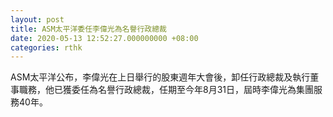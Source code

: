 ```yaml
---
layout: post
title: ASM太平洋委任李偉光為名譽行政總裁
date: 2020-05-13 12:52:27.000000000 +08:00
categories: rthk
---
```


ASM太平洋公布，李偉光在上日舉行的股東週年大會後，卸任行政總裁及執行董事職務，他已獲委任為名譽行政總裁，任期至今年8月31日，屆時李偉光為集團服務40年。
